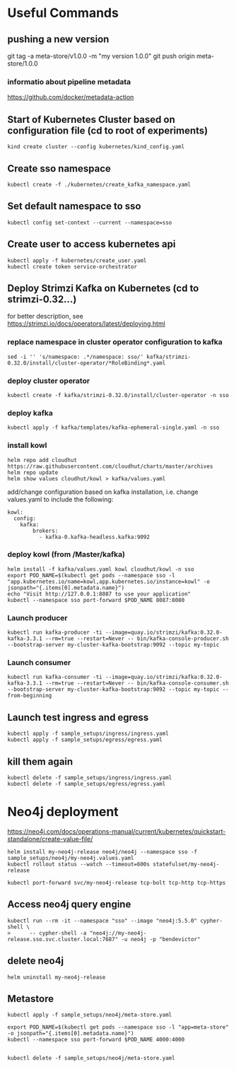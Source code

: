 # Useful Commands

## pushing a new version
git tag -a meta-store/v1.0.0 -m "my version 1.0.0"
git push origin meta-store/1.0.0
### informatio about pipeline metadata
https://github.com/docker/metadata-action
## Start of Kubernetes Cluster based on configuration file (cd to root of experiments)
```
kind create cluster --config kubernetes/kind_config.yaml 
```


## Create sso namespace
```
kubectl create -f ./kubernetes/create_kafka_namespace.yaml
```

## Set default namespace to sso
```
kubectl config set-context --current --namespace=sso
```

## Create user to access kubernetes api
```
kubectl apply -f kubernetes/create_user.yaml
kubectl create token service-orchestrator
```

## Deploy Strimzi Kafka on Kubernetes (cd to strimzi-0.32...)
for better description, see https://strimzi.io/docs/operators/latest/deploying.html

### replace namespace in cluster operator configuration to kafka
```
sed -i '' 's/namespace: .*/namespace: sso/' kafka/strimzi-0.32.0/install/cluster-operator/*RoleBinding*.yaml
```

### deploy cluster operator
```
kubectl create -f kafka/strimzi-0.32.0/install/cluster-operator -n sso
```

### deploy kafka
```
kubectl apply -f kafka/templates/kafka-ephemeral-single.yaml -n sso
```

### install kowl 
```
helm repo add cloudhut https://raw.githubusercontent.com/cloudhut/charts/master/archives
helm repo update
helm show values cloudhut/kowl > kafka/values.yaml
```
add/change configuration based on kafka installation, i.e. change values.yaml to include the following:
```
kowl:
  config: 
    kafka:
        brokers:
          - kafka-0.kafka-headless.kafka:9092
```
### deploy kowl (from /Master/kafka)
```
helm install -f kafka/values.yaml kowl cloudhut/kowl -n sso
export POD_NAME=$(kubectl get pods --namespace sso -l "app.kubernetes.io/name=kowl,app.kubernetes.io/instance=kowl" -o jsonpath="{.items[0].metadata.name}")
echo "Visit http://127.0.0.1:8087 to use your application"
kubectl --namespace sso port-forward $POD_NAME 8087:8080
```

### Launch producer
```
kubectl run kafka-producer -ti --image=quay.io/strimzi/kafka:0.32.0-kafka-3.3.1 --rm=true --restart=Never -- bin/kafka-console-producer.sh --bootstrap-server my-cluster-kafka-bootstrap:9092 --topic my-topic
```

### Launch consumer
```
kubectl run kafka-consumer -ti --image=quay.io/strimzi/kafka:0.32.0-kafka-3.3.1 --rm=true --restart=Never -- bin/kafka-console-consumer.sh --bootstrap-server my-cluster-kafka-bootstrap:9092 --topic my-topic --from-beginning
```

## Launch test ingress and egress
```
kubectl apply -f sample_setups/ingress/ingress.yaml
kubectl apply -f sample_setups/egress/egress.yaml

```

## kill them again
```
kubectl delete -f sample_setups/ingress/ingress.yaml
kubectl delete -f sample_setups/egress/egress.yaml
```

# Neo4j deployment
https://neo4j.com/docs/operations-manual/current/kubernetes/quickstart-standalone/create-value-file/ 
```
helm install my-neo4j-release neo4j/neo4j --namespace sso -f sample_setups/neo4j/my-neo4j.values.yaml
kubectl rollout status --watch --timeout=600s statefulset/my-neo4j-release

kubectl port-forward svc/my-neo4j-release tcp-bolt tcp-http tcp-https
```

## Access neo4j query engine
```
kubectl run --rm -it --namespace "sso" --image "neo4j:5.5.0" cypher-shell \
>      -- cypher-shell -a "neo4j://my-neo4j-release.sso.svc.cluster.local:7687" -u neo4j -p "bendevictor"
```

## delete neo4j
```
helm uninstall my-neo4j-release
```

## Metastore
```
kubectl apply -f sample_setups/neo4j/meta-store.yaml

export POD_NAME=$(kubectl get pods --namespace sso -l "app=meta-store" -o jsonpath="{.items[0].metadata.name}")
kubectl --namespace sso port-forward $POD_NAME 4000:4000


kubectl delete -f sample_setups/neo4j/meta-store.yaml

```


